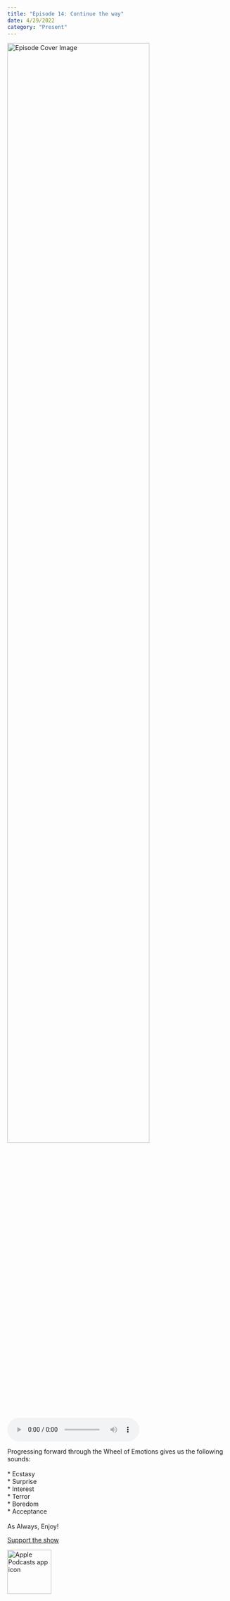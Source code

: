 ```yaml
---
title: "Episode 14: Continue the way"
date: 4/29/2022
category: "Present"
---
```

<img src="https://artwork.captivate.fm/1fc3a9d2-8ea8-4a2e-afab-6d058c92bd72/60854458c4d1acdf4e1c2f79c4137142d85d78e379bdafbd69bd34c85f5819ad.jpg" alt="Episode Cover Image" width=80%/>
<audio controls>
  <source src="https://podcasts.captivate.fm/media/3a13ad48-6609-44a7-b2e2-b16864f4cc8f/10529635-episode-14-continue-the-way.mp3" type="audio/mpeg">
  Your browser does not support the audio element.
</audio>

<p>Progressing forward through the Wheel of Emotions gives us the following sounds:<br/><br/>* Ecstasy<br/>* Surprise<br/>* Interest<br/>* Terror<br/>* Boredom<br/>* Acceptance<br/><br/>As Always, Enjoy!</p><a rel="payment" href="https://www.paypal.com/donate/?hosted_button_id=WX3GRUK5BHJLS">Support the show</a>

<a href="https://podcasts.apple.com/us/podcast/living-room-music/id1608791560?tscg=30200&itsct=podcast_box_appicon&ls=1&mttnsubad=1608791560" style="display: inline-block;"><img src="https://toolbox.marketingtools.apple.com/api/v2/badges/app-icon-podcasts/standard/en-us" alt="Apple Podcasts app icon" style="width: 100px; height: 100px; vertical-align: middle; object-fit: contain;" /></a>
    